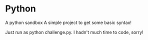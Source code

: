 # Python
A python sandbox
A simple project to get some basic syntax!

Just run as python challenge.py. I hadn't much time to code, sorry!